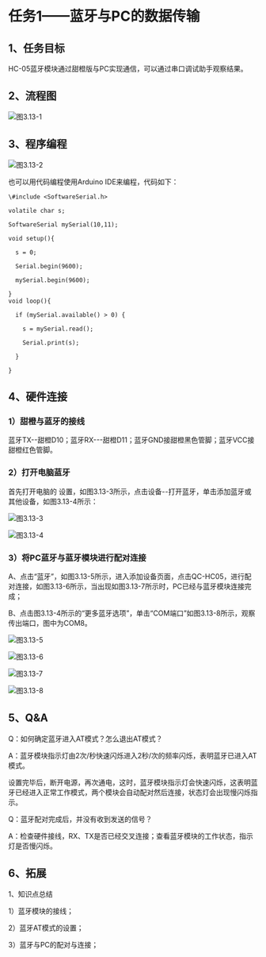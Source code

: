 # 任务1——蓝牙与PC的数据传输

## 1、任务目标

HC-05蓝牙模块通过甜橙版与PC实现通信，可以通过串口调试助手观察结果。

## 2、流程图

![&#x56FE;3.13-1](../../../.gitbook/assets/image357.jpg)

## 3、程序编程

![&#x56FE;3.13-2](../../../.gitbook/assets/image359.jpg)

也可以用代码编程使用Arduino IDE来编程，代码如下：

```text
\#include <SoftwareSerial.h>

volatile char s;

SoftwareSerial mySerial(10,11);

void setup(){

  s = 0;

  Serial.begin(9600);

  mySerial.begin(9600);

}
void loop(){

  if (mySerial.available() > 0) {

​    s = mySerial.read();

​    Serial.print(s);

  }

}
```

## 4、硬件连接

### 1）甜橙与蓝牙的接线

蓝牙TX--甜橙D10；蓝牙RX---甜橙D11；蓝牙GND接甜橙黑色管脚；蓝牙VCC接甜橙红色管脚。

### 2）打开电脑蓝牙

首先打开电脑的 设置，如图3.13-3所示，点击设备--打开蓝牙，单击添加蓝牙或其他设备，如图3.13-4所示：

![&#x56FE;3.13-3](../../../.gitbook/assets/image361.jpg)

![&#x56FE;3.13-4](../../../.gitbook/assets/image363.jpg)

### 3）将PC蓝牙与蓝牙模块进行配对连接

A、点击“蓝牙”，如图3.13-5所示，进入添加设备页面，点击QC-HC05，进行配对连接，如图3.13-6所示，当出现如图3.13-7所示时，PC已经与蓝牙模块连接完成；

B、点击图3.13-4所示的“更多蓝牙选项”，单击“COM端口”如图3.13-8所示，观察传出端口，图中为COM8。

![&#x56FE;3.13-5](../../../.gitbook/assets/image365.jpg)

![&#x56FE;3.13-6](../../../.gitbook/assets/image367.jpg)

![&#x56FE;3.13-7](../../../.gitbook/assets/image369.jpg)

![&#x56FE;3.13-8](../../../.gitbook/assets/image371.jpg)

## 5、Q&A

Q：如何确定蓝牙进入AT模式？怎么退出AT模式？

A：蓝牙模块指示灯由2次/秒快速闪烁进入2秒/次的频率闪烁，表明蓝牙已进入AT模式。

设置完毕后，断开电源，再次通电，这时，蓝牙模块指示灯会快速闪烁，这表明蓝牙已经进入正常工作模式，两个模块会自动配对然后连接，状态灯会出现慢闪烁指示。

Q：蓝牙配对完成后，并没有收到发送的信号？

A：检查硬件接线，RX、TX是否已经交叉连接；查看蓝牙模块的工作状态，指示灯是否慢闪烁。

## 6、拓展

1、知识点总结

1）蓝牙模块的接线；

2）蓝牙AT模式的设置；

3）蓝牙与PC的配对与连接；

